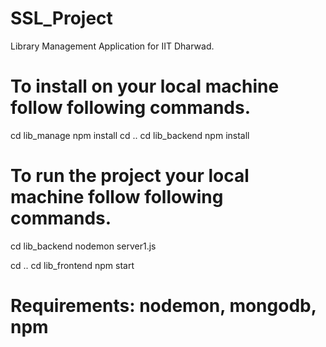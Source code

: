 # SSL_Project
Library Management Application for IIT Dharwad.

# To install on your local machine follow following commands.

cd lib_manage
npm install
cd ..
cd lib_backend
npm install

# To run the project your local machine follow following commands.

cd lib_backend
nodemon server1.js

cd ..
cd lib_frontend
npm start

# Requirements: nodemon, mongodb, npm
